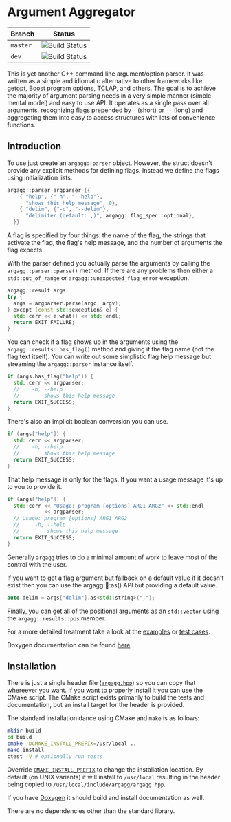 Argument Aggregator
===================

| Branch | Status |
| --- | --- |
| `master` | ![Build Status](https://api.travis-ci.org/vietjtnguyen/argagg.svg?branch=master) |
| `dev` | ![Build Status](https://api.travis-ci.org/vietjtnguyen/argagg.svg?branch=dev) |

This is yet another C++ command line argument/option parser. It was written as a simple and idiomatic alternative to other frameworks like [getopt][], [Boost program options][], [TCLAP][], and others. The goal is to achieve the majority of argument parsing needs in a very simple manner (simple mental model) and easy to use API. It operates as a single pass over all arguments, recognizing flags prepended by `-` (short) or `--` (long) and aggregating them into easy to access structures with lots of convenience functions.

[getopt]: https://www.gnu.org/software/libc/manual/html_node/Getopt.html#Getopt
[Boost program options]: http://www.boost.org/doc/libs/release/libs/program_options/
[TCLAP]: http://tclap.sourceforge.net/

Introduction
------------

To use just create an `argagg::parser` object. However, the struct doesn't provide any explicit methods for defining flags. Instead we define the flags using initialization lists.

```cpp
argagg::parser argparser {{
    { "help", {"-h", "--help"},
      "shows this help message", 0},
    { "delim", {"-d", "--delim"},
      "delimiter (default: ,)", argagg::flag_spec::optional},
  }}
```

A flag is specified by four things: the name of the flag, the strings that activate the flag, the flag's help message, and the number of arguments the flag expects.

With the parser defined you actually parse the arguments by calling the `argagg::parser::parse()` method. If there are any problems then either a `std::out_of_range` or `argagg::unexpected_flag_error` exception.

```cpp
argagg::result args;
try {
  args = argparser.parse(argc, argv);
} except (const std::exception& e) {
  std::cerr << e.what() << std::endl;
  return EXIT_FAILURE;
}
```

You can check if a flag shows up in the arguments using the `argagg::results::has_flag()` method and giving it the flag name (not the flag text itself). You can write out some simplistic flag help message but streaming the `argagg::parser` instance itself.

```cpp
if (args.has_flag("help")) {
  std::cerr << argparser;
  //    -h, --help
  //        shows this help message
  return EXIT_SUCCESS;
}
```

There's also an implicit boolean conversion you can use.

```cpp
if (args["help"]) {
  std::cerr << argparser;
  //    -h, --help
  //        shows this help message
  return EXIT_SUCCESS;
}
```

That help message is only for the flags. If you want a usage message it's up to you to provide it.

```cpp
if (args["help"]) {
  std::cerr << "Usage: program [options] ARG1 ARG2" << std::endl
            << argparser;
  // Usage: program [options] ARG1 ARG2
  //     -h, --help
  //         shows this help message
  return EXIT_SUCCESS;
}
```

Generally `argagg` tries to do a minimal amount of work to leave most of the control with the user.

If you want to get a flag argument but fallback on a default value if it doesn't exist then you can use the argagg::flags::as() API but providing a default value.

```cpp
auto delim = args["delim"].as<std::string>(",");
```

Finally, you can get all of the positional arguments as an `std::vector` using the `argagg::results::pos` member.

For a more detailed treatment take a look at the [examples](./examples) or [test cases](./test).

Doxygen documentation can be found [here](https://vietjtnguyen.github.io/argagg/latest/).

Installation
------------

There is just a single header file ([`argagg.hpp`](./include/argagg/argagg.hpp)) so you can copy that whereever you want. If you want to properly install it you can use the CMake script. The CMake script exists primarily to build the tests and documentation, but an install target for the header is provided.

The standard installation dance using CMake and `make` is as follows:

```sh
mkdir build
cd build
cmake -DCMAKE_INSTALL_PREFIX=/usr/local ..
make install
ctest -V # optionally run tests
```

Override [`CMAKE_INSTALL_PREFIX`](https://cmake.org/cmake/help/v2.8.12/cmake.html#variable:CMAKE_INSTALL_PREFIX) to change the installation location. By default (on UNIX variants) it will install to `/usr/local` resulting in the header being copied to `/usr/local/include/argagg/argagg.hpp`.

If you have [Doxygen](http://www.stack.nl/~dimitri/doxygen/) it should build and install documentation as well.

There are no dependencies other than the standard library.
